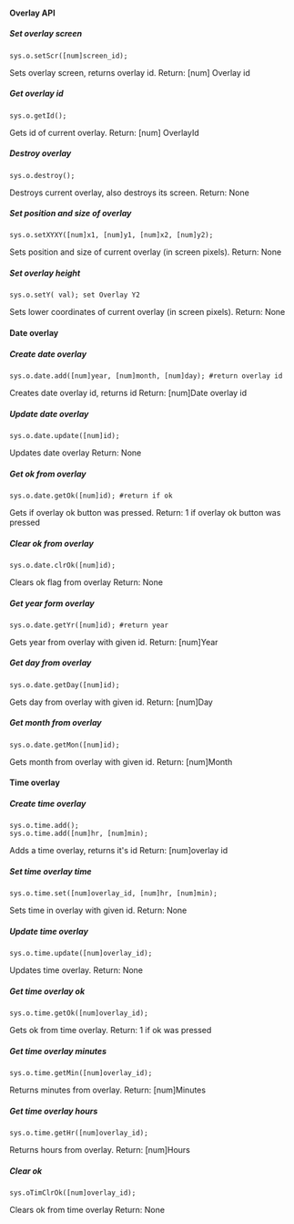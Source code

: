 #### Overlay API
##### Set overlay screen
    sys.o.setScr([num]screen_id);
Sets overlay screen, returns overlay id.
Return: [num] Overlay id
##### Get overlay id
    sys.o.getId();
Gets id of current overlay.
Return: [num] OverlayId
##### Destroy overlay
    sys.o.destroy();
Destroys current overlay, also destroys its screen.
Return: None
##### Set position and size of overlay
    sys.o.setXYXY([num]x1, [num]y1, [num]x2, [num]y2);
Sets position and size of current overlay (in screen pixels).
Return: None
##### Set overlay height
    sys.o.setY( val); set Overlay Y2
Sets lower coordinates of current overlay (in screen pixels).
Return: None

#### Date overlay

##### Create date overlay
    sys.o.date.add([num]year, [num]month, [num]day); #return overlay id
Creates date overlay id, returns id
Return: [num]Date overlay id
##### Update date overlay
    sys.o.date.update([num]id);
Updates date overlay
Return: None
##### Get ok from overlay
    sys.o.date.getOk([num]id); #return if ok
Gets if overlay ok button was pressed.
Return: 1 if overlay ok button was pressed
##### Clear ok from overlay
    sys.o.date.clrOk([num]id);
Clears ok flag from overlay
Return: None
##### Get year form overlay
    sys.o.date.getYr([num]id); #return year
Gets year from overlay with given id.
Return: [num]Year
##### Get day from overlay
    sys.o.date.getDay([num]id);
Gets day from overlay with given id.
Return: [num]Day
##### Get month from overlay
    sys.o.date.getMon([num]id);
Gets month from overlay with given id.
Return: [num]Month

#### Time overlay

##### Create time overlay
    sys.o.time.add();
    sys.o.time.add([num]hr, [num]min);
Adds a time overlay, returns it's id
Return: [num]overlay id
##### Set time overlay time
    sys.o.time.set([num]overlay_id, [num]hr, [num]min);
Sets time in overlay with given id.
Return: None
##### Update time overlay
    sys.o.time.update([num]overlay_id);
Updates time overlay.
Return: None
##### Get time overlay ok
    sys.o.time.getOk([num]overlay_id);
Gets ok from time overlay.
Return: 1 if ok was pressed
##### Get time overlay minutes
    sys.o.time.getMin([num]overlay_id);
Returns minutes from overlay.
Return: [num]Minutes
##### Get time overlay hours
    sys.o.time.getHr([num]overlay_id);
Returns hours from overlay.
Return: [num]Hours
##### Clear ok
    sys.oTimClrOk([num]overlay_id);
Clears ok from time overlay
Return: None
